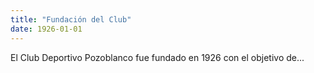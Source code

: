 ```yaml
---
title: "Fundación del Club"
date: 1926-01-01
---
```


El Club Deportivo Pozoblanco fue fundado en 1926 con el objetivo de...
